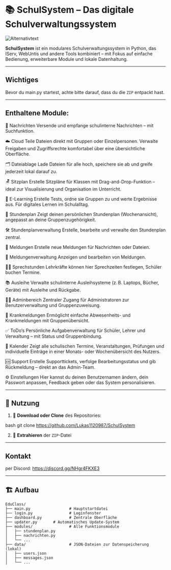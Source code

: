 # 📚 SchulSystem – Das digitale Schulverwaltungssystem

![Alternativtext](https://cdn.discordapp.com/attachments/1380542231135653980/1380571204146167980/IMG_1509.jpeg?ex=68445ca0&is=68430b20&hm=5a68ff33fab0c76685586cc88a0778e9b98da0728d1716287372605e6ac7fdf3&)


**SchulSystem** ist ein modulares Schulverwaltungssystem in Python, das IServ, WebUntis und andere Tools kombiniert – mit Fokus auf einfache Bedienung, erweiterbare Module und lokale Datenhaltung.

---
## Wichtiges
Bevor du main.py startest, achte bitte darauf, dass du die `ZIP` entpackt hast.

---
## Enthaltene Module:

💬 Nachrichten
Versende und empfange schulinterne Nachrichten – mit Suchfunktion.

☁️ Cloud
Teile Dateien direkt mit Gruppen oder Einzelpersonen. Verwalte Freigaben und Zugriffsrechte komfortabel über eine übersichtliche Oberfläche.

🗂️ Dateiablage
Lade Dateien für alle hoch, speichere sie  ab und greife jederzeit lokal darauf zu.

🪑 Sitzplan
Erstelle Sitzpläne für Klassen mit Drag-and-Drop-Funktion – ideal zur Visualisierung und Organisation im Unterricht.

 🧪 E-Learning
Erstelle Tests, ordne sie Gruppen zu und werte Ergebnisse aus. Für digitales Lernen im Schulalltag.

 📅 Stundenplan
Zeigt deinen persönlichen Stundenplan (Wochenansicht), angepasst an deine Gruppenzugehörigkeit.

 🛠️ Stundenplanverwaltung
Erstelle, bearbeite und verwalte den Stundenplan zentral.

 📢 Meldungen
Erstelle neue Meldungen für Nachrichten oder Dateien.

 📝 Meldungenverwaltung
Anzeigen und bearbeiten von Meldungen.

 🧑‍🏫 Sprechstunden
Lehrkräfte können hier Sprechzeiten festlegen, Schüler buchen Termine.

📚 Ausleihe
Verwalte schulinterne Ausleihsysteme (z. B. Laptops, Bücher, Geräte) mit Ausleihe und Rückgabe.

🧑‍💼 Adminbereich
Zentraler Zugang für Administratoren zur Benutzerverwaltung und Gruppenzuweisung.

 🤧 Krankmeldungen
Ermöglicht einfache Abwesenheits- und Krankmeldungen mit Gruppenübersicht.

 ✅ ToDo‘s
Persönliche Aufgabenverwaltung für Schüler, Lehrer und Verwaltung – mit Status und Gruppenbindung.

 📆 Kalender
Zeigt alle schulischen Termine, Veranstaltungen, Prüfungen und individuelle Einträge in einer Monats- oder Wochenübersicht des Nutzers.

 🆘 Support
Erstelle Supporttickets, verfolge Bearbeitungsstatus und gib Rückmeldung – direkt an das Admin-Team.

 ⚙️ Einstellungen
Hier kannst du deinen Benutzernamen ändern, dein Passwort anpassen, Feedback geben oder das System personalisieren.

---
## 🚀 Nutzung

1. 🔽 **Download oder Clone** des Repositories:
   
bash
   git clone https://github.com/Lukas1120987/SchulSystem

2. 📂 **Extrahieren** der `ZIP`-Datei

---
## Kontakt
per Discord: https://discord.gg/NHgr4FKXE3

---

## 🏗️ Aufbau

```plaintext
EduClass/
├── main.py                 # Hauptstartdatei
├── login.py                # Loginfenster
├── dashboard.py            # Zentrale Oberfläche
├── updater.py       # Automatisches Update-System
├── modules/                # Alle Funktionsmodule
│   ├── stundenplan.py
│   ├── nachrichten.py
│   └── ...
├── data/                   # JSON-Dateien zur Datenspeicherung (lokal)
│   ├── users.json
│   ├── messages.json
│   └── ...


